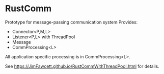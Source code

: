 # RustComm
Prototype for message-passing communication system
Provides:
- Connector&lt;P,M,L&gt;
- Listener&lt;P,L&gt; with ThreadPool<TcpStream>
- Message
- CommProcessing&lt;L&gt;

All application specific processing is in CommProcessing&lt;L&gt;.

See https://JimFawcett.github.io/RustCommWithThreadPool.html for details.
